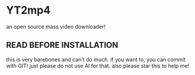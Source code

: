 # YT2mp4
an open source mass video downloader!

## READ BEFORE INSTALLATION

this is very barebones and can't do much. if you want to, you can commit with GIT! just please do not use AI for that. also please star this to help me!
